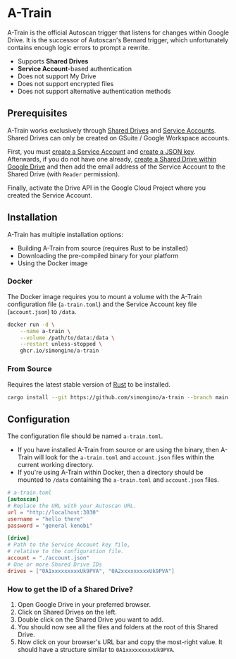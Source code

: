 # A-Train

A-Train is the official Autoscan trigger that listens for changes within Google Drive.
It is the successor of Autoscan's Bernard trigger, which unfortunately contains enough logic errors to prompt a rewrite.

- Supports **Shared Drives**
- **Service Account**-based authentication
- Does not support My Drive
- Does not support encrypted files
- Does not support alternative authentication methods

## Prerequisites

A-Train works exclusively through [Shared Drives](https://support.google.com/a/answer/7212025) and [Service Accounts](https://cloud.google.com/iam/docs/service-accounts).
Shared Drives can only be created on GSuite / Google Workspace accounts.

First, you must [create a Service Account](https://cloud.google.com/iam/docs/creating-managing-service-accounts#iam-service-accounts-create-console) and [create a JSON key](https://cloud.google.com/iam/docs/creating-managing-service-account-keys#creating_service_account_keys).
Afterwards, if you do not have one already, [create a Shared Drive within Google Drive](https://support.google.com/a/users/answer/9310249) and then add the email address of the Service Account to the Shared Drive (with `Reader` permission).

Finally, activate the Drive API in the Google Cloud Project where you created the Service Account.

## Installation

A-Train has multiple installation options:

- Building A-Train from source (requires Rust to be installed)
- Downloading the pre-compiled binary for your platform
- Using the Docker image

### Docker

The Docker image requires you to mount a volume with the A-Train configuration file (`a-train.toml`) and the Service Account key file (`account.json`) to `/data`.

```bash
docker run -d \
    --name a-train \
    --volume /path/to/data:/data \
    --restart unless-stopped \
    ghcr.io/simongino/a-train
```

### From Source

Requires the latest stable version of [Rust](https://www.rust-lang.org/tools/install) to be installed.

```bash
cargo install --git https://github.com/simongino/a-train --branch main
```

## Configuration

The configuration file should be named `a-train.toml`.

- If you have installed A-Train from source or are using the binary, then A-Train will look for the `a-train.toml` and `account.json` files within the current working directory.
- If you're using A-Train within Docker, then a directory should be mounted to `/data` containing the `a-train.toml` and `account.json` files.

```toml
# a-train.toml
[autoscan]
# Replace the URL with your Autoscan URL.
url = "http://localhost:3030"
username = "hello there"
password = "general kenobi"

[drive]
# Path to the Service Account key file,
# relative to the configuration file.
account = "./account.json"
# One or more Shared Drive IDs
drives = ["0A1xxxxxxxxxUk9PVA", "0A2xxxxxxxxxUk9PVA"]
```

### How to get the ID of a Shared Drive?

1. Open Google Drive in your preferred browser.
2. Click on Shared Drives on the left.
3. Double click on the Shared Drive you want to add.
4. You should now see all the files and folders at the root of this Shared Drive.
5. Now click on your browser's URL bar and copy the most-right value.
It should have a structure similar to `0A1xxxxxxxxxUk9PVA`.
